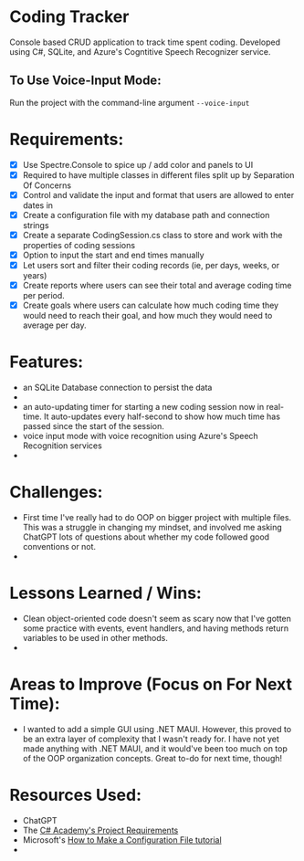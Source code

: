 # Coding Tracker
Console based CRUD application to track time spent coding. Developed using C#, SQLite, and Azure's Cogntitive Speech Recognizer service.

## To Use Voice-Input Mode:
Run the project with the command-line argument `--voice-input`

# Requirements:
 - [x] Use Spectre.Console to spice up / add color and panels to UI
 - [x] Required to have multiple classes in different files split up by Separation Of Concerns
 - [x] Control and validate the input and format that users are allowed to enter dates in
 - [x] Create a configuration file with my database path and connection strings
 - [x] Create a separate CodingSession.cs class to store and work with the properties of coding sessions
 - [x] Option to input the start and end times manually
 - [x] Let users sort and filter their coding records (ie, per days, weeks, or years)
 - [x] Create reports where users can see their total and average coding time per period.
 - [x] Create goals where users can calculate how much coding time they would need to reach their goal, and how much they would need to average per day.

# Features:
 - an SQLite Database connection to persist the data
 - 
 - an auto-updating timer for starting a new coding session now in real-time. It auto-updates every half-second to show how much time has passed since the start of the session.
 - voice input mode with voice recognition using Azure's Speech Recognition services
 - 


# Challenges:
 - First time I've really had to do OOP on bigger project with multiple files. This was a struggle in changing my mindset, and involved me asking ChatGPT lots of questions about whether my code followed good conventions or not.
 - 
# Lessons Learned / Wins:
- Clean object-oriented code doesn't seem as scary now that I've gotten some practice with events, event handlers, and having methods return variables to be used in other methods.
- 


# Areas to Improve (Focus on For Next Time):
- I wanted to add a simple GUI using .NET MAUI. However, this proved to be an extra layer of complexity that I wasn't ready for. I have not yet made anything with 
.NET MAUI, and it would've been too much on top of the OOP organization concepts. Great to-do for next time, though!



# Resources Used:
- ChatGPT
- The [C# Academy's Project Requirements](https://www.thecsharpacademy.com/project/13/coding-tracker)
- Microsoft's [How to Make a Configuration File tutorial](https://learn.microsoft.com/en-us/troubleshoot/developer/visualstudio/csharp/language-compilers/store-custom-information-config-file)
-  
